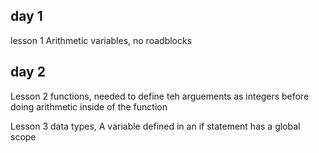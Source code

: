  ## day 1 
lesson 1 Arithmetic variables, no roadblocks

## day 2 
Lesson 2 functions, needed to define teh arguements as integers before doing arithmetic inside of the function

Lesson 3 data types, A variable defined in an if statement has a global scope 

